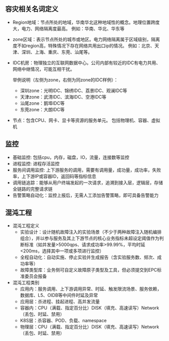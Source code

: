 ## 容灾相关名词定义

- Region地域：节点所处的地域，华南华北这种地域性的概念。地理位置跨度大，电力、网络隔离度最高。
  例如：华南、华北、华东等

- zone区域：表示节点所处的城市或地区。电力网络隔离属于区域级别，隔离度不如region高，特殊情况下存在网络共用出口ip的情况。
  例如：北京、天津、深圳、上海、重庆、东莞、汕尾等。

- IDC机房：物理独立的互联网数据中心。公司内部有较近的IDC有电力共用、网络中继情况，可能互相干扰。

  举例说明（左侧为zone，右侧为同zone的IDC样例）：

  - 深圳zone：光明IDC、锦绣IDC、荔景IDC、观澜IDC等
  - 天津zone：武清IDC、滨海IDC、空港IDC等
  - 汕尾zone：鹅埠IDC等
  - 东莞zone：大朗IDC等

- 节点：包含CPU、网卡、显卡等资源的服务单元。 包括物理机、容器、虚拟机



## 监控

- 基础监控: 包括cpu，内存，磁盘，IO，流量，连接数等监控
- 进程监控: 进程存活监控
- 服务间调用监控: 上下游服务的调用，需要有调用量，成功量，成功率，失败率，上下游IP或容器ID，返回码等指标信息
- 调用链追踪：能够从用户终端发起的一次请求，追溯到接入层，逻辑层，存储全链路的完整请求链
- 告警策略自动化：监控上报后，无需人工添加告警策略，即可具备告警能力



## 混沌工程

- 混沌工程定义
  - 实验设计：设计随机故障注入的实验场景（不少于两种故障注入随机编排组合），并以参与服务及其上下游节点的核心业务指标未超设定阈值作为判断标准（如并发量>5000qps、请求成功率>99.99%，平均时延<200ms，选择其中一项或多项进行监控）
  - 全程自动化：自动实施、停止实验并生成报告（含实验服务数、频次、成功率等）
  - 故障类型库：业务侧可自定义故障原子类型及工具，但必须提交到EPC标准委员会报备
- 混沌工程类别
  - 应用内：服务调用、上下游调用异常、时延、触发限流场景、服务依赖，数据库、L5、OIDB等中间件时延及异常
  - 应用层：杀进程、挂起进程、高并发流量
  - 容器内：CPU（满载、指定百分比）DISK（填充、高速读写）Network（丢包、时延、禁用）
  - K8S层：杀容器、POD、负载、namespace
  - 物理层：CPU（满载、指定百分比）DISK（填充、高速读写）Network（丢包、时延、禁用）